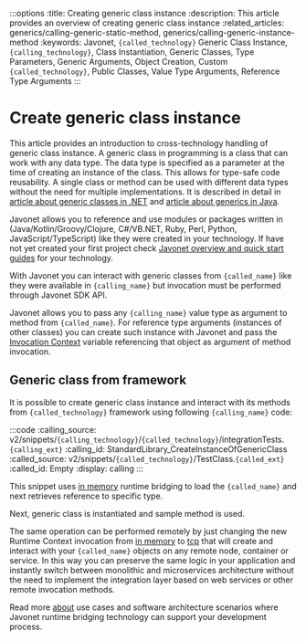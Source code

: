 :::options
:title: Creating generic class instance
:description: This article provides an overview of creating generic class instance
:related_articles: generics/calling-generic-static-method, generics/calling-generic-instance-method
:keywords: Javonet, `{called_technology}` Generic Class Instance, `{calling_technology}`, Class Instantiation, Generic Classes, Type Parameters, Generic Arguments, Object Creation, Custom `{called_technology}`, Public Classes, Value Type Arguments, Reference Type Arguments
:::

# Create generic class instance  

This article provides an introduction to cross-technology handling of generic class instance. A generic class in programming is a class that can work with any data type. The data type is specified as a parameter at the time of creating an instance of the class. This allows for type-safe code reusability. A single class or method can be used with different data types without the need for multiple implementations. It is described in detail in [article about generic classes in .NET](https://learn.microsoft.com/en-us/dotnet/csharp/programming-guide/generics/generic-classes) and [article about generics in Java](https://docs.oracle.com/javase/tutorial/extra/generics/simple.html).  
  
Javonet allows you to reference and use modules or packages written in (Java/Kotlin/Groovy/Clojure, C#/VB.NET, Ruby, Perl, Python, JavaScript/TypeScript) like they were created in your technology. If have not yet created your first project check [Javonet overview and quick start guides](/guides/v2/`{calling_technology}`/`{called_technology}`/getting-started/about-javonet) for your technology.  
  
With Javonet you can interact with generic classes from `{called_name}` like they were available in `{calling_name}` but invocation must be performed through Javonet SDK API.  
  
Javonet allows you to pass any `{calling_name}` value type as argument to method from `{called_name}`. For reference type arguments (instances of other classes) you can create such instance with Javonet and pass the [Invocation Context](/guides/v2/`{calling_technology}`/`{called_technology}`/foundations/invocation-context) variable referencing that object as argument of method invocation.  
  
## Generic class from framework
  
It is possible to create generic class instance and interact with its methods from `{called_technology}` framework using following `{calling_name}` code:
  
:::code 
:calling_source: v2/snippets/`{calling_technology}`/`{called_technology}`/integrationTests.`{calling_ext}`
:calling_id: StandardLibrary_CreateInstanceOfGenericClass
:called_source: v2/snippets/`{called_technology}`/TestClass.`{called_ext}`
:called_id: Empty
:display: calling
:::

This snippet uses [in memory](/guides/v2/`{calling_technology}`/`{called_technology}`/foundations/in-memory-channel) runtime bridging to load the `{called_name}` and next retrieves reference to specific type.  

Next, generic class is instantiated and sample method is used.
  
The same operation can be performed remotely by just changing the new Runtime Context invocation from [in memory](/guides/v2/`{calling_technology}`/`{called_technology}`/foundations/in-memory-channel) to [tcp](/guides/v2/`{calling_technology}`/`{called_technology}`/foundations/tcp-channel) that will create and interact with your `{called_name}` objects on any remote node, container or service. In this way you can preserve the same logic in your application and instantly switch between monolithic and microservices architecture without the need to implement the integration layer based on web services or other remote invocation methods.
  
Read more [about](/guides/v2/`{calling_technology}`/`{called_technology}`/getting-started/about-javonet) use cases and software architecture scenarios where Javonet runtime bridging technology can support your development process.
